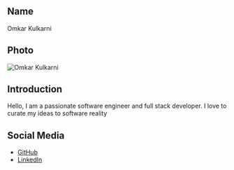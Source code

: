 ## Name
Omkar Kulkarni
## Photo
![Omkar Kulkarni](https://postimg.cc/K1Zh41rY)

## Introduction
Hello, I am a passionate software engineer and full stack developer. I love to curate my ideas to software reality

## Social Media
- [GitHub](https://github.com/omkarkulkarnii)
- [LinkedIn](https://linkedin.com/in/omkarkulkarnii27)  
